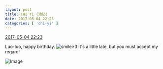 ```yaml
---
layout: post
title: CHI Yi (池忆)
date: 2017-05-04 22:23
categories: [ 'chi-yi' ]
---
```


<div class="weibo-info">
  <a href="http://weibo.com/6117581836/F1B5R9WU0">2017-05-04 22:23</a>
</div>

Luo-luo, happy birthday. ![smile](http://img.t.sinajs.cn/t4/appstyle/expression/ext/normal/5c/huanglianwx_org.gif)×3 It's a little late, but you must accept my regard! 

<!-- more -->

![Image](http://wx3.sinaimg.cn/mw690/006G0KuMgy1ff9oykr53sj30k20zkjts.jpg)
